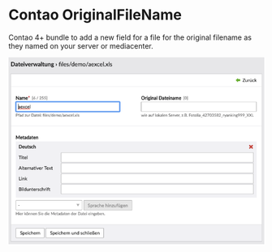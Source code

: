 Contao OriginalFileName
=====================

Contao 4+ bundle to add a new field for a file for the original filename as they named on your server or mediacenter.

![Example screenshot](https://raw.githubusercontent.com/ngdot/contao-originalfilename/master/screenshot.png)